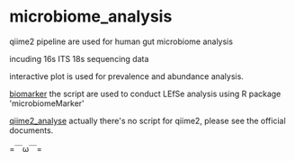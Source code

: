 # microbiome_analysis
qiime2 pipeline are used for human gut microbiome analysis

incuding 16s ITS 18s sequencing data

interactive plot is used for prevalence and abundance analysis.

[biomarker](bioMarker/microbiomeMarker.R) the script are used to conduct LEfSe analysis using R package 'microbiomeMarker'

[qiime2_analyse]() actually there's no script for qiime2, please see the official documents.

=￣ω￣=